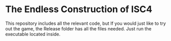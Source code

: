 # The Endless Construction of ISC4

This repository includes all the relevant code, but If you would just like to try out the game, the Release folder has all the files needed. Just run the executable located inside.

